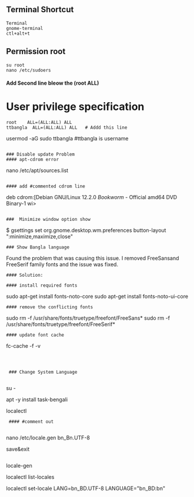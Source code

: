 ## Terminal Shortcut
```
Terminal
gnome-terminal
ctl+alt+t

```

## Permission root
```
su root
nano /etc/sudoers
```
#### Add Second line bleow the (root ALL)
# User privilege specification
```
root	ALL=(ALL:ALL) ALL
ttbangla  ALL=(ALL:ALL) ALL   # Addd this line
```
usermod -aG sudo ttbangla #ttbangla is username

```

### Disable update Problem
#### apt-cdrom error
```
nano /etc/apt/sources.list
```

#### add #commented cdrom line
```
deb cdrom:[Debian GNU/Linux 12.2.0 _Bookworm_ - Official amd64 DVD Binary-1 wi>
```

###  Minimize window option show

```
$ gsettings set org.gnome.desktop.wm.preferences button-layout ":minimize,maximize,close"


```
### Show Bangla language

```
Found the problem that was causing this issue. I removed FreeSansand FreeSerif family fonts and the issue was fixed.

```
#### Solution:

#### install required fonts

```
sudo apt-get install fonts-noto-core
sudo apt-get install fonts-noto-ui-core

```
#### remove the conflicting fonts

```
sudo rm -f /usr/share/fonts/truetype/freefont/FreeSans*
sudo rm -f /usr/share/fonts/truetype/freefont/FreeSerif*

```
#### update font cache

```
fc-cache -f -v

```



 ### Change System Language
 
```
su -
 
apt -y install task-bengali
 
localectl

 
```
 #### #comment out
 
```
nano /etc/locale.gen
bn_Bn.UTF-8

save&exit
 
```

```
locale-gen
 
localectl list-locales
 
localectl set-locale LANG=bn_BD.UTF-8 LANGUAGE="bn_BD:bn"

```
 
 
